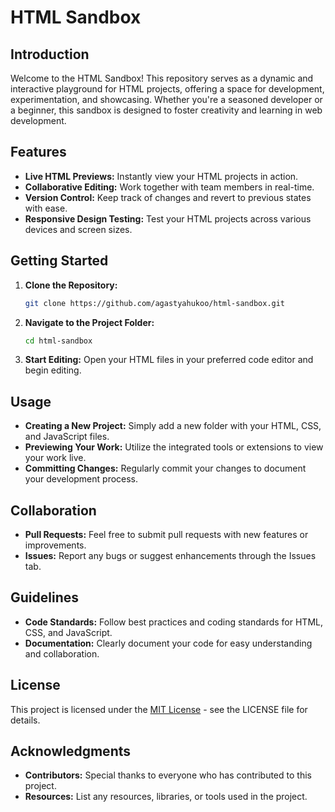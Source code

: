 # HTML Sandbox

## Introduction
Welcome to the HTML Sandbox! This repository serves as a dynamic and interactive playground for HTML projects, offering a space for development, experimentation, and showcasing. Whether you're a seasoned developer or a beginner, this sandbox is designed to foster creativity and learning in web development.

## Features
- **Live HTML Previews:** Instantly view your HTML projects in action.
- **Collaborative Editing:** Work together with team members in real-time.
- **Version Control:** Keep track of changes and revert to previous states with ease.
- **Responsive Design Testing:** Test your HTML projects across various devices and screen sizes.

## Getting Started
1. **Clone the Repository:**
   ```bash
   git clone https://github.com/agastyahukoo/html-sandbox.git
   ```
2. **Navigate to the Project Folder:**
   ```bash
   cd html-sandbox
   ```
3. **Start Editing:**
   Open your HTML files in your preferred code editor and begin editing.

## Usage
- **Creating a New Project:** Simply add a new folder with your HTML, CSS, and JavaScript files.
- **Previewing Your Work:** Utilize the integrated tools or extensions to view your work live.
- **Committing Changes:** Regularly commit your changes to document your development process.

## Collaboration
- **Pull Requests:** Feel free to submit pull requests with new features or improvements.
- **Issues:** Report any bugs or suggest enhancements through the Issues tab.

## Guidelines
- **Code Standards:** Follow best practices and coding standards for HTML, CSS, and JavaScript.
- **Documentation:** Clearly document your code for easy understanding and collaboration.

## License
This project is licensed under the [MIT License](LICENSE) - see the LICENSE file for details.

## Acknowledgments
- **Contributors:** Special thanks to everyone who has contributed to this project.
- **Resources:** List any resources, libraries, or tools used in the project.


